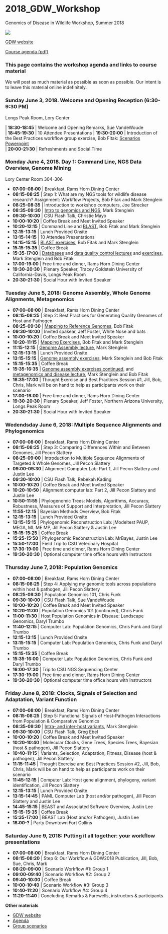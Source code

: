 # 2018_GDW_Workshop
Genomics of Disease in Wildlife Workshop, Summer 2018

<img src="http://gdwworkshop.colostate.edu/media/sites/131/2016/11/GDW.png">

[GDW website](https://gdwworkshop.colostate.edu/)


[Course agenda (pdf)](./GDW2018_Agenda.pdf)

### This page contains the workshop agenda and links to course material 

We will post as much material as possible as soon as possible. Our intent is to leave this material online indefinitely.

### Sunday June 3, 2018. Welcome and Opening Reception (6:30-9:30 PM) 
Longs Peak Room, Lory Center

| **18:30-18:45** | Welcome and Opening Remarks, Sue VandeWoude  
| **18:45-19:30** | 10 Attendee Presentations
| **19:30-20:00** | Introduction of the Best Practices workflow group exercise, Bob Fitak: [Scenarios](./GDW_2018_scenarios.pdf) [Powerpoint](./lectures/Fitak_GWD2018_GroupActivity.pdf)  
| **20:00-21:30** | Refreshments and Social Time 

### Monday June 4, 2018. Day 1: Command Line, NGS Data Overview, Genome Mining
Lory Center Room 304-306

 * **07:00–08:00** | Breakfast, Rams Horn Dining Center
 * **08:15-08:25** | Step 1: What are my NGS tools for wildlife disease research? Assignment: Workflow Projects, Bob Fitak and Mark Stenglein
 * **08:25-08:35** | Introduction to workshop computers, Joe Strecker
 * **08:35-09:30** | [Intro to genomics and NGS](./lectures/Stenglein_introduction_to_genomics_and_sequencing_lecture.pdf), Mark Stenglein 
 * **09:30-10:00** | CSU Flash Talk, Christie Mayo
 * **10:00-10:20** | Coffee Break and Meet Invited Speaker
 * **10:20-12:15** | Command Line and [BLAST](./lectures/Fitak_GWD2017_Blast.pdf), Bob Fitak and Mark Stenglein
 * **12:15-13:15** | Lunch Provided Onsite
 * **13:15-14:15** | 10 Attendee Presentations
 * **14:15-15:15** | [BLAST exercises](./exercises/Blast_exercise.md), Bob Fitak and Mark Stenglein
 * **15:15-15:35** | Coffee Break
 * **15:35-17:00** | [Databases](./lectures/Stenglein_databases_lecture.pdf) and [data quality control lectures](./lectures/Fitak_GWD2017_NGS-QC.pdf) and [exercises](./exercises/download_exercise.md), Mark Stenglein and Bob Fitak
 * **17:00-19:00** | Free time and dinner, Rams Horn Dining Center 
 * **19:30-20:30** | Plenary Speaker, Tracey Goldstein University of California-Davis, Longs Peak Room 
 * **20:30-21:30** | Social Hour with Invited Speaker

### Tuesday June 5, 2018: Genome Assembly, Whole Genome Alignments, Metagenomics

 * **07:00–08:00** | Breakfast, Rams Horn Dining Center
 * **08:15-08:25** | Step 2: Best Practices for Generating Quality Genomes of Host and Pathogen
 * **08:25-09:30** | [Mapping to Reference Genomes](./lectures/Fitak_GWD2017_Mapping.pdf), Bob Fitak
 * **09:30-10:00** | Invited spakear, Jeff Foster, White Nose and bats
 * **10:00-10:20** | Coffee Break and Meet Invited Speaker
 * **10:20-11:15** | [Mapping Exercises](./exercises/mapping_assembly_exercise.md), Bob Fitak and Mark Stenglein
 * **11:15-12:15** | [Genome Assembly lecture](./lectures/Stenglein_de_novo_assembly_lecture.pdf), Mark Stenglein
 * **12:15-13:15** | Lunch Provided Onsite
 * **13:15-15:15** | [Genome assembly exercises](./exercises/mapping_assembly_exercise.md), Mark Stenglein and Bob Fitak
 * **15:15-15:35** | Coffee Break
 * **15:35-16:35** | [Genome assembly exercises continued](./exercises/mapping_assembly_exercise.md), and [metagenomics and disease lecture](./lectures/Stenglein_metagenomics_lecture.pdf), Mark Stenglein and Bob Fitak
 * **16:35-17:00** | Thought Exercise and Best Practices Session #1, Jill, Bob, Chris, Mark will be on hand to help as participants work on their scenario
 * **17:00-19:00** | Free time and dinner, Rams Horn Dining Center 
 * **19:30-20:30** | Plenary Speaker, Jeff Foster, Northern Arizona University, Longs Peak Room 
 * **20:30-21:30** | Social Hour with Invited Speaker

### Wedendsday June 6, 2018: Multiple Sequence Alignments and Phylogenomics

 * **07:00–08:00** | Breakfast, Rams Horn Dining Center
 * **08:15-08:25** | Step 3: Comparing Differences Within and Between Genomes, Jill Pecon Slattery
 * **08:25-09:00** | Introduction to Multiple Sequence Alignments of Targeted & Whole Genomes, Jill Pecon Slattery
 * **09:00-09:30** | Alignment Computer Lab: Part 1, Jill Pecon Slattery and Justin Lee
 * **09:30-10:00** | CSU Flash Talk, Rebekah Kading
 * **10:00-10:20** | Coffee Break and Meet Invited Speaker
 * **10:20-10:50** | Alignment computer lab: Part 2, Jill Pecon Slattery and Justin Lee
 * **10:50-11:55** | Phylogenomic Trees: Models, Algorithms, Accuracy, Robustness, Measures of Support and Interpretation, Jill Pecon Slattery
 * **11:55-12:15** | Bayesian Methods Overview, Bob Fitak
 * **12:15-13:15** | Lunch Provided Onsite
 * **13:15-15:15** | Phylogenomic Reconstruction Lab: jModeltest PAUP, MEGA, ML ME MP, Jill Pecon Slattery & Justin Lee
 * **15:15-15:25** | Coffee Break
 * **15:25-15:50** | Phylogenomic Reconstruction Lab: MrBayes, Justin Lee
 * **15:50-17:00** | Field Trip to CSU Veterinary Hospital
 * **17:30-19:00** | Free time and dinner, Rams Horn Dining Center 
 * **19:30-20:30** | Optional computer time office hours with Instructors

### Thursday June 7, 2018: Population Genomics

 * **07:00–08:00** | Breakfast, Rams Horn Dining Center
 * **08:15-08:25** | Step 4: Applying my genomic tools across populations within host & pathogen, Jill Pecon Slattery
 * **08:25-09:30** | Population Genomics 101, Chris Funk
 * **09:30-10:00** | CSU Flash Talk, Sue VandeWoude
 * **10:00-10:20** | Coffee Break and Meet Invited Speaker
 * **10:20-11:00** | Population Genomics 101 (continued), Chris Funk
 * **11:00-11:30** | Host Population Genomics in Disease: Landscape Genomics, Daryl Trumbo
 * **11:40-12:15** | Computer Lab: Population Genomics, Chris Funk and Daryl Trumbo
 * **12:15-13:15** | Lunch Provided Onsite
 * **13:15-15:15** | Computer Lab: Population Genomics, Chris Funk and Daryl Trumbo
 * **15:15-15:35** | Coffee Break
 * **15:35-16:00** | Computer Lab: Population Genomics, Chris Funk and Daryl Trumbo
 * **16:00-17:30** | Trip to CSU NGS Sequencing Center
 * **17:30-19:00** | Free time and dinner, Rams Horn Dining Center 
 * **19:30-20:30** | Optional computer time office hours with Instructors

### Friday June 8, 2018: Clocks, Signals of Selection and Adaptation, Variant Function

 * **07:00–08:00** | Breakfast, Rams Horn Dining Center
 * **08:15-08:25** | Step 5: Functional Signals of Host-Pathogen Interactions from Population & Comparative Genomics 
 * **08:35-09:30** | [Intra- and inter-host variants](./lectures/Stenglein_intrahost_variants.pdf), Mark Stenglein
 * **09:30-10:00** | CSU Flash Talk, Greg Ebel
 * **10:00-10:20** | Coffee Break and Meet Invited Speaker
 * **10:20-10:40** | Molecular Clocks, Gene Trees, Species Trees, Bayesian (host & pathogen), Jill Pecon Slattery
 * **10:40-11:15** | Variants, Selection, Adaptation, Fitness, Disease (host & pathogen), Jill Pecon Slattery
 * **11:15-11:45** | Thought Exercise and Best Practices Session #2, Jill, Bob, Chris, Mark will be on hand to help as participants work on their scenario
 * **11:45-12:15** | Computer Lab: Host gene alignment, phylogeny, variant identification, Jill Pecon Slattery
 * **12:15-13:15** | Lunch Provided Onsite
 * **13:15-14:45** | PAML Computer Lab (host and/or pathogen), Jill Pecon Slattery and Justin Lee
 * **14:45-15:15** | BEAST and Associated Software Overview, Justin Lee
 * **15:15-15:35** | Coffee Break
 * **15:35-17:00** | BEAST Lab (Host and/or Pathogen), Justin Lee
 * **18:00-?** | Party Downtown Fort Collins    

### Saturday June 9, 2018: Putting it all together: your workflow presentations

 * **07:00–08:00** | Breakfast, Rams Horn Dining Center
 * **08:15-08:20** | Step 6: Our Workflow & GDW2018 Publication, Jill, Bob, Sue, Chris, Mark
 * **08:20-09:00** | Scenario Workflow #1: Group 1
 * **09:00-09:40** | Scenario Workflow #2: Group 2 
 * **09:40-10:00** | Coffee Break
 * **10:00-10:40** | Scenario Workflow #3: Group 3
 * **10:40-11:20** | Scenario Workflow #4: Group 4
 * **11:20-11:40** | Concluding Remarks & Farewells, instructors & participants




**Other materials**

* [GDW website](https://gdwworkshop.colostate.edu/)
* [Agenda](./GDW2018_Agenda.pdf)
* [Group scenarios](./GDW_2018_scenarios.pdf)





<!-- <br><br><img src="./images/gdw_panorama.jpg"> -->
